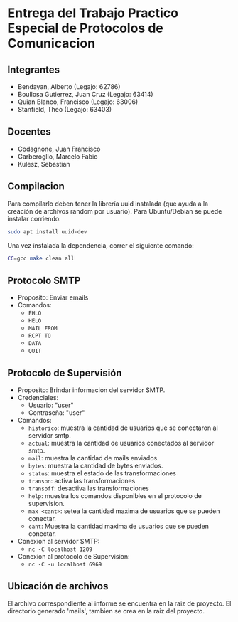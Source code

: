 # Entrega del Trabajo Practico Especial de Protocolos de Comunicacion

## Integrantes

- Bendayan, Alberto (Legajo: 62786)
- Boullosa Gutierrez, Juan Cruz (Legajo: 63414)
- Quian Blanco, Francisco (Legajo: 63006)
- Stanfield, Theo (Legajo: 63403)

## Docentes

- Codagnone, Juan Francisco
- Garberoglio, Marcelo Fabio
- Kulesz, Sebastian

## Compilacion

Para compilarlo deben tener la librería uuid instalada (que ayuda a la creación de archivos random por usuario).
Para Ubuntu/Debian se puede instalar corriendo:

```bash
sudo apt install uuid-dev
```

Una vez instalada la dependencia, correr el siguiente comando:

```bash
CC=gcc make clean all
```

## Protocolo SMTP

- Proposito: Enviar emails
- Comandos:
  - `EHLO`
  - `HELO`
  - `MAIL FROM`
  - `RCPT TO`
  - `DATA`
  - `QUIT`

## Protocolo de Supervisión

- Proposito: Brindar informacion del servidor SMTP.
- Credenciales:
  - Usuario: "user"
  - Contraseña: "user"
- Comandos:
  - `historico`: muestra la cantidad de usuarios que se conectaron al servidor smtp.
  - `actual`: muestra la cantidad de usuarios conectados al servidor smtp.
  - `mail`: muestra la cantidad de mails enviados.
  - `bytes`: muestra la cantidad de bytes enviados.
  - `status`: muestra el estado de las transformaciones
  - `transon`: activa las transformaciones
  - `transoff`: desactiva las transformaciones
  - `help`: muestra los comandos disponibles en el protocolo de supervision.
  - `max <cant>`: setea la cantidad maxima de usuarios que se pueden conectar.
  - `cant`: Muestra la cantidad maxima de usuarios que se pueden conectar.
- Conexion al servidor SMTP:
  - `nc -C localhost 1209`
- Conexion al protocolo de Supervision:
  - `nc -C -u localhost 6969`

## Ubicación de archivos
El archivo correspondiente al informe se encuentra en la raiz de proyecto. El directorio generado 'mails', tambien se crea en la raiz del proyecto.
